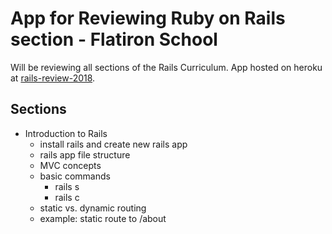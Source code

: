 # App for Reviewing Ruby on Rails section - Flatiron School

Will be reviewing all sections of the Rails Curriculum. App hosted on heroku at [rails-review-2018](https://rails-review-2018.herokuapp.com).

## Sections

* Introduction to Rails
  * install rails and create new rails app
  * rails app file structure
  * MVC concepts
  * basic commands
    * rails s
    * rails c
  * static vs. dynamic routing
  * example: static route to /about
